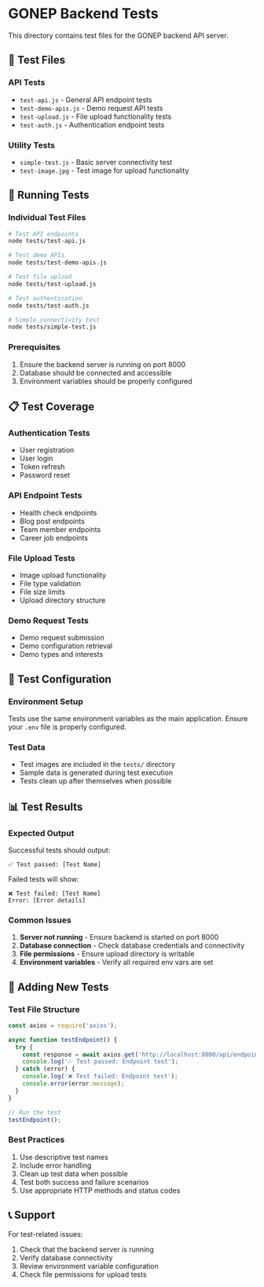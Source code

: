 # GONEP Backend Tests

This directory contains test files for the GONEP backend API server.

## 📁 Test Files

### API Tests
- `test-api.js` - General API endpoint tests
- `test-demo-apis.js` - Demo request API tests
- `test-upload.js` - File upload functionality tests
- `test-auth.js` - Authentication endpoint tests

### Utility Tests
- `simple-test.js` - Basic server connectivity test
- `test-image.jpg` - Test image for upload functionality

## 🧪 Running Tests

### Individual Test Files
```bash
# Test API endpoints
node tests/test-api.js

# Test demo APIs
node tests/test-demo-apis.js

# Test file upload
node tests/test-upload.js

# Test authentication
node tests/test-auth.js

# Simple connectivity test
node tests/simple-test.js
```

### Prerequisites
1. Ensure the backend server is running on port 8000
2. Database should be connected and accessible
3. Environment variables should be properly configured

## 📋 Test Coverage

### Authentication Tests
- User registration
- User login
- Token refresh
- Password reset

### API Endpoint Tests
- Health check endpoints
- Blog post endpoints
- Team member endpoints
- Career job endpoints

### File Upload Tests
- Image upload functionality
- File type validation
- File size limits
- Upload directory structure

### Demo Request Tests
- Demo request submission
- Demo configuration retrieval
- Demo types and interests

## 🔧 Test Configuration

### Environment Setup
Tests use the same environment variables as the main application. Ensure your `.env` file is properly configured.

### Test Data
- Test images are included in the `tests/` directory
- Sample data is generated during test execution
- Tests clean up after themselves when possible

## 📊 Test Results

### Expected Output
Successful tests should output:
```
✅ Test passed: [Test Name]
```

Failed tests will show:
```
❌ Test failed: [Test Name]
Error: [Error details]
```

### Common Issues
1. **Server not running** - Ensure backend is started on port 8000
2. **Database connection** - Check database credentials and connectivity
3. **File permissions** - Ensure upload directory is writable
4. **Environment variables** - Verify all required env vars are set

## 🚀 Adding New Tests

### Test File Structure
```javascript
const axios = require('axios');

async function testEndpoint() {
  try {
    const response = await axios.get('http://localhost:8000/api/endpoint');
    console.log('✅ Test passed: Endpoint test');
  } catch (error) {
    console.log('❌ Test failed: Endpoint test');
    console.error(error.message);
  }
}

// Run the test
testEndpoint();
```

### Best Practices
1. Use descriptive test names
2. Include error handling
3. Clean up test data when possible
4. Test both success and failure scenarios
5. Use appropriate HTTP methods and status codes

## 📞 Support

For test-related issues:
1. Check that the backend server is running
2. Verify database connectivity
3. Review environment variable configuration
4. Check file permissions for upload tests

